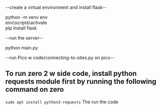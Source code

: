 --create a virtual environment and install flask--  

python -m venv env  
env\scripts\activate  
pip install flask  

--run the server--  

python main.py  


--run Pico w code/connecting-to-sites.py on pico--

## To run zero 2 w side code, install python requests module first by running the following command on zero
```sudo apt install python3-requests```
The run the code